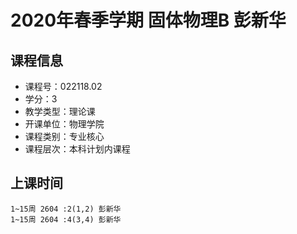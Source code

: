 # 2020年春季学期 固体物理B 彭新华






## 课程信息

- 课程号：022118.02
- 学分：3
- 教学类型：理论课
- 开课单位：物理学院
- 课程类别：专业核心
- 课程层次：本科计划内课程

## 上课时间

```
1~15周 2604 :2(1,2) 彭新华
1~15周 2604 :4(3,4) 彭新华
```


